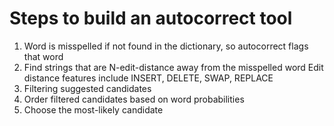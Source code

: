# Steps to build an autocorrect tool

1. Word is misspelled if not found in the dictionary, so autocorrect flags that word
2. Find strings that are N-edit-distance away from the misspelled word
Edit distance features include INSERT, DELETE, SWAP, REPLACE
3. Filtering suggested candidates
4. Order filtered candidates based on word probabilities
5. Choose the most-likely candidate